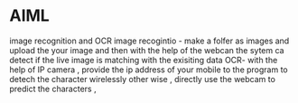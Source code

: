 # AIML
image recognition and OCR
image recogintio  - make a folfer as images and upload the your image and then with the help of the webcan the sytem ca detect if the live image is matching with the exisiting data
OCR- with the help of IP camera , provide the ip address of your mobile to the program to detech the character wirelessly other wise , directly use the webcam to predict the characters , 
